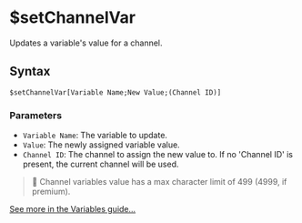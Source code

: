 # $setChannelVar
Updates a variable's value for a channel.

## Syntax
```
$setChannelVar[Variable Name;New Value;(Channel ID)]
```

### Parameters
- `Variable Name`: The variable to update.
- `Value`: The newly assigned variable value.
- `Channel ID`: The channel to assign the new value to. If no 'Channel ID' is present, the current channel will be used.

> 📌 Channel variables value has a max character limit of 499 (4999, if premium).

[See more in the Variables guide...](../guides/variables.md)
